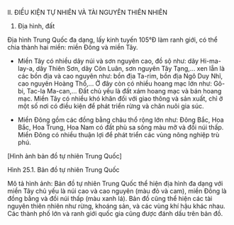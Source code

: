 II. ĐIỀU KIỆN TỰ NHIÊN VÀ TÀI NGUYÊN THIÊN NHIÊN

1. Địa hình, đất

Địa hình Trung Quốc đa dạng, lấy kinh tuyến 105°Đ làm ranh giới, có thể chia thành hai miền: miền Đông và miền Tây.

- Miền Tây có nhiều dãy núi và sơn nguyên cao, đồ sộ như: dãy Hi-ma-lay-a, dãy Thiên Sơn, dãy Côn Luân, sơn nguyên Tây Tạng,... xen lẫn là các bồn địa và cao nguyên như: bồn địa Ta-rim, bồn địa Ngô Duy Nhĩ, cao nguyên Hoàng Thổ,... Ở đây còn có nhiều hoang mạc lớn như: Gô-bi, Tac-la Ma-can,... Đất chủ yếu là đất xám hoang mạc và bán hoang mạc. Miền Tây có nhiều khó khăn đối với giao thông và sản xuất, chỉ ở một số nơi có điều kiện để phát triển rừng và chăn nuôi gia súc.

- Miền Đông gồm các đồng bằng châu thổ rộng lớn như: Đông Bắc, Hoa Bắc, Hoa Trung, Hoa Nam có đất phù sa sông màu mỡ và đồi núi thấp. Miền Đông có nhiều thuận lợi để phát triển các vùng nông nghiệp trù phú.

[Hình ảnh bản đồ tự nhiên Trung Quốc]

Hình 25.1. Bản đồ tự nhiên Trung Quốc

Mô tả hình ảnh: Bản đồ tự nhiên Trung Quốc thể hiện địa hình đa dạng với miền Tây chủ yếu là núi cao và cao nguyên (màu đỏ và cam), miền Đông là đồng bằng và đồi núi thấp (màu xanh lá). Bản đồ cũng thể hiện các tài nguyên thiên nhiên như rừng, khoáng sản, và các vùng khí hậu khác nhau. Các thành phố lớn và ranh giới quốc gia cũng được đánh dấu trên bản đồ.